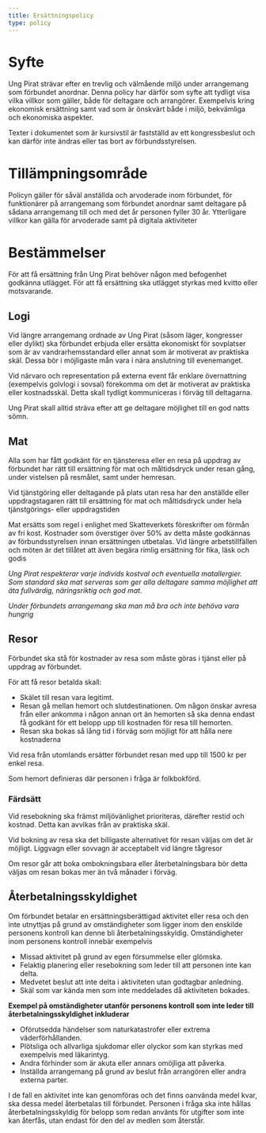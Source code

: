 ```yaml
---
title: Ersättningspolicy
type: policy
---
```

# Syfte
Ung Pirat strävar efter en trevlig och välmående miljö under arrangemang som förbundet anordnar. Denna policy har därför som syfte att tydligt visa vilka villkor som gäller, både för deltagare och arrangörer. Exempelvis kring ekonomisk ersättning samt vad som är önskvärt både i miljö, bekvämliga och ekonomiska aspekter.

Texter i dokumentet som är kursivstil är fastställd av ett kongressbeslut och kan därför inte ändras eller tas bort av förbundsstyrelsen.

# Tillämpningsområde
Policyn gäller för såväl anställda och arvoderade inom förbundet, för funktionärer på arrangemang som förbundet anordnar samt deltagare på sådana arrangemang till och med det år personen fyller 30 år. Ytterligare villkor kan gälla för arvoderade samt på digitala aktiviteter

# Bestämmelser
För att få ersättning från Ung Pirat behöver någon med befogenhet godkänna utlägget. För att få ersättning ska utlägget styrkas med kvitto eller motsvarande.

## Logi
Vid längre arrangemang ordnade av Ung Pirat (såsom läger, kongresser eller dylikt) ska förbundet erbjuda eller ersätta ekonomiskt för sovplatser som är av vandrarhemsstandard eller annat som är motiverat av praktiska skäl. Dessa bör i möjligaste mån vara i nära anslutning till evenemanget.

Vid närvaro och representation på externa event får enklare övernattning (exempelvis golvlogi i sovsal) förekomma om det är motiverat av praktiska eller kostnadsskäl. Detta skall tydligt
kommuniceras i förväg till deltagarna.

Ung Pirat skall alltid sträva efter att ge deltagare möjlighet till en god natts sömn.

## Mat
Alla som har fått godkänt för en tjänsteresa eller en resa på uppdrag av förbundet har rätt till ersättning för mat och måltidsdryck under resan gång, under vistelsen på resmålet, samt under hemresan.

Vid tjänstgöring eller deltagande på plats utan resa har den anställde eller uppdragstagaren rätt till ersättning för mat och måltidsdryck under hela tjänstgörings- eller uppdragstiden

Mat ersätts som regel i enlighet med Skatteverkets föreskrifter om förmån av fri kost. Kostnader som överstiger över 50% av detta måste godkännas av förbundsstyrelsen innan ersättningen utbetalas. Vid längre arbetstillfällen och möten är det tillåtet att även begära rimlig ersättning för fika, läsk och godis

_Ung Pirat respekterar varje individs kostval och eventuella matallergier. Som standard ska mat serveras som ger alla deltagare samma möjlighet att äta fullvärdig, näringsriktig och god mat._

_Under förbundets arrangemang ska man må bra och inte behöva vara hungrig_

## Resor
Förbundet ska stå för kostnader av resa som måste göras i tjänst eller på uppdrag av förbundet.

För att få resor betalda skall:
* Skälet till resan vara legitimt.
* Resan gå mellan hemort och slutdestinationen. Om någon önskar avresa från eller ankomma i någon annan ort än hemorten så ska denna endast få godkänt för ett belopp upp till kostnaden för resa till hemorten.
* Resan ska bokas så lång tid i förväg som möjligt för att hålla nere kostnaderna

Vid resa från utomlands ersätter förbundet resan med upp till 1500 kr per enkel resa.

Som hemort definieras där personen i fråga är folkbokförd.

### Färdsätt
Vid resebokning ska främst miljövänlighet prioriteras, därefter restid och kostnad. Detta kan avvikas från av praktiska skäl.

Vid bokning av resa ska det billigaste alternativet för resan väljas om det är möjligt. Liggvagn eller sovvagn är acceptabelt vid längre tågresor

Om resor går att boka ombokningsbara eller återbetalningsbara bör detta väljas om resan bokas mer än två månader i förväg.

## Återbetalningsskyldighet
Om förbundet betalar en ersättningsberättigad aktivitet eller resa och den inte utnyttjas på grund av omständigheter som ligger inom den enskilde personens kontroll kan denne bli återbetalningsskyldig. Omständigheter inom personens kontroll innebär exempelvis
* Missad aktivitet på grund av egen försummelse eller glömska.
* Felaktig planering eller resebokning som leder till att personen inte kan delta.
* Medvetet beslut att inte delta i aktiviteten utan godtagbar anledning.
* Skäl som var kända men som inte meddelades då aktiviteten bokades.

**Exempel på omständigheter utanför personens kontroll som inte leder till återbetalningsskyldighet inkluderar**
  
* Oförutsedda händelser som naturkatastrofer eller extrema väderförhållanden.
* Plötsliga och allvarliga sjukdomar eller olyckor som kan styrkas med exempelvis med läkarintyg.
* Andra förhinder som är akuta eller annars omöjliga att påverka.
* Inställda arrangemang på grund av beslut från arrangören eller andra externa parter.

I de fall en aktivitet inte kan genomföras och det finns oanvända medel kvar, ska dessa medel återbetalas till förbundet. Personen i fråga ska inte hållas återbetalningsskyldig för belopp som redan använts för utgifter som inte kan återfås, utan endast för den del av medlen som återstår.